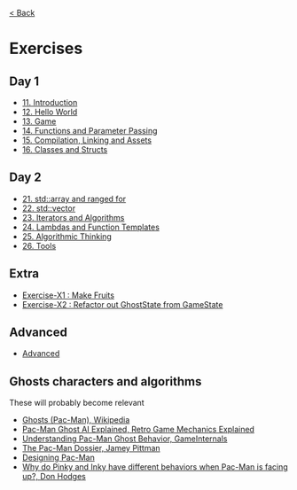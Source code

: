 [< Back](../../README.md)

# Exercises

## Day 1

* [11. Introduction](11_exercises.md)
* [12. Hello World](12_exercises.md)
* [13. Game](13_exercises.md)
* [14. Functions and Parameter Passing](14_exercises.md)
* [15. Compilation, Linking and Assets](15_exercises.md)
* [16. Classes and Structs](16_exercises.md)

## Day 2

* [21. std::array and ranged for](21_exercises.md)
* [22. std::vector](22_exercises.md)
* [23. Iterators and Algorithms](23_exercises.md)
* [24. Lambdas and Function Templates](24_exercises.md)
* [25. Algorithmic Thinking](25_exercises.md)
* [26. Tools](26_exercises.md)

## Extra

* [Exercise-X1 : Make Fruits](X1_exercises.md)
* [Exercise-X2 : Refactor out GhostState from GameState](X2_exercises.md)

## Advanced

* [Advanced](advanced/README.md)

## Ghosts characters and algorithms

These will probably become relevant

* [Ghosts (Pac-Man), Wikipedia][1]
* [Pac-Man Ghost AI Explained, Retro Game Mechanics Explained][2]
* [Understanding Pac-Man Ghost Behavior, GameInternals][3]
* [The Pac-Man Dossier, Jamey Pittman][4]
* [Designing Pac-Man][5]
* [Why do Pinky and Inky have different behaviors when Pac-Man is facing up?, Don Hodges][6]

[1]: https://en.wikipedia.org/wiki/Ghosts_(Pac-Man)
[2]: https://youtu.be/ataGotQ7ir8
[3]: https://gameinternals.com/understanding-pac-man-ghost-behavior
[4]: https://www.gamasutra.com/view/feature/3938/the_pacman_dossier.php?print=1
[5]: https://www.slideshare.net/grimlockt/pac-man-6561257
[6]: http://donhodges.com/pacman_pinky_explanation.htm